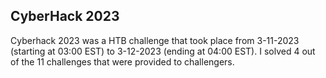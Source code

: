 ## CyberHack 2023

Cyberhack 2023 was a HTB challenge that took place from 3-11-2023 (starting at 03:00 EST) to 3-12-2023 (ending at 04:00 EST). I solved 4 out of the 11 challenges that were provided to challengers.
